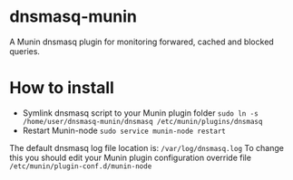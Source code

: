 # dnsmasq-munin
A Munin dnsmasq plugin for monitoring forwared, cached and blocked queries.

# How to install
 - Symlink dnsmasq script to your Munin plugin folder `sudo ln -s /home/user/dnsmasq-munin/dnsmasq /etc/munin/plugins/dnsmasq`
 - Restart Munin-node `sudo service munin-node restart`

The default dnsmasq log file location is: `/var/log/dnsmasq.log`
To change this you should edit your Munin plugin configuration override file `/etc/munin/plugin-conf.d/munin-node`
